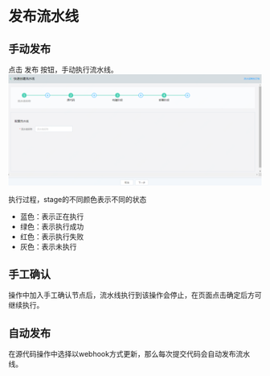 # 发布流水线

## 手动发布
点击 发布 按钮，手动执行流水线。
![](../../../../image/codepipeline/Quick-Creation.png) 

执行过程，stage的不同颜色表示不同的状态
   * 蓝色：表示正在执行
   * 绿色：表示执行成功
   * 红色：表示执行失败
   * 灰色：表示未执行

## 手工确认
操作中加入手工确认节点后，流水线执行到该操作会停止，在页面点击确定后方可继续执行。



## 自动发布
在源代码操作中选择以webhook方式更新，那么每次提交代码会自动发布流水线。
